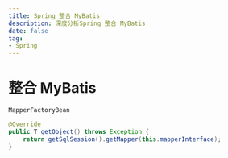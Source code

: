 ```yaml
---
title: Spring 整合 MyBatis
description: 深度分析Spring 整合 MyBatis
date: false
tag:
- Spring
---
```


# 整合 MyBatis

```
MapperFactoryBean
```

```java
@Override
public T getObject() throws Exception {
    return getSqlSession().getMapper(this.mapperInterface);
}
```

